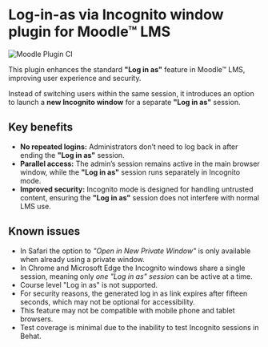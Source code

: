 # Log-in-as via Incognito window plugin for Moodle™ LMS

![Moodle Plugin CI](https://github.com/mutms/moodle-tool_muloginas/actions/workflows/moodle-ci.yml/badge.svg)

This plugin enhances the standard **"Log in as"** feature in Moodle™ LMS, improving user experience and security.

Instead of switching users within the same session, it introduces an option to launch a **new Incognito window** for a separate **"Log in as"** session.

## Key benefits
- **No repeated logins:** Administrators don’t need to log back in after ending the **"Log in as"** session.
- **Parallel access:** The admin’s session remains active in the main browser window, while the **"Log in as"** session runs separately in Incognito mode.
- **Improved security:** Incognito mode is designed for handling untrusted content, ensuring the **"Log in as"** session does not interfere with normal LMS use.

## Known issues

- In Safari the option to *"Open in New Private Window"* is only available when already using a private window.
- In Chrome and Microsoft Edge the Incognito windows share a single session, meaning only *one "Log in as" session* can be active at a time.
- Course level "Log in as" is not supported.
- For security reasons, the generated log in as link expires after fifteen seconds, which may not be optional for accessibility.
- This feature may not be compatible with mobile phone and tablet browsers.
- Test coverage is minimal due to the inability to test Incognito sessions in Behat.
